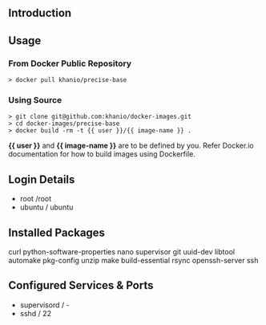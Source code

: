 ## Introduction

## Usage

### From Docker Public Repository

	> docker pull khanio/precise-base

### Using Source

	> git clone git@github.com:khanio/docker-images.git
	> cd docker-images/precise-base
	> docker build -rm -t {{ user }}/{{ image-name }} .

**{{ user }}** and **{{ image-name }}** are to be defined by you. Refer Docker.io documentation for how to build images using Dockerfile.

## Login Details

- root /root
- ubuntu / ubuntu

## Installed Packages

curl python-software-properties nano supervisor git uuid-dev libtool automake pkg-config unzip make build-essential rsync openssh-server ssh


## Configured Services & Ports

- supervisord / -
- sshd / 22